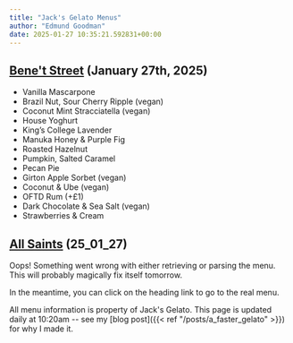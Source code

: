 ```yaml
---
title: "Jack's Gelato Menus"
author: "Edmund Goodman"
date: 2025-01-27 10:35:21.592831+00:00
---
```


## [Bene't Street](https://www.jacksgelato.com/bene-t-street-menu) (January 27th, 2025)

- Vanilla Mascarpone
- Brazil Nut, Sour Cherry Ripple (vegan)
- Coconut Mint Stracciatella (vegan)
- House Yoghurt
- King’s College Lavender
- Manuka Honey & Purple Fig
- Roasted Hazelnut
- Pumpkin, Salted Caramel
- Pecan Pie
- Girton Apple Sorbet (vegan)
- Coconut & Ube (vegan)
- OFTD Rum (+£1)
- Dark Chocolate & Sea Salt (vegan)
- Strawberries & Cream


## [All Saints](https://www.jacksgelato.com/all-saints-menu) (25_01_27)

Oops! Something went wrong with either retrieving or parsing the menu. This will probably magically fix itself tomorrow.

In the meantime, you can click on the heading link to go to the real menu.

All menu information is property of Jack's Gelato. This page is
updated daily at 10:20am -- see my
[blog post]({{< ref "/posts/a_faster_gelato" >}}) for why I made it.
